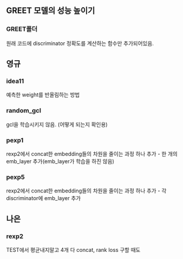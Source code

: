 ## GREET 모델의 성능 높이기
### GREET폴더
원래 코드에 discriminator 정확도를 계산하는 함수만 추가되어있음.

## 영규
### idea11
예측한 weight를 반올림하는 방법

### random_gcl
gcl을 학습시키지 않음. (어떻게 되는지 확인용)

### pexp1
rexp2에서 concat한 embedding들의 차원을 줄이는 과정 하나 추가 - 한 개의 emb_layer 추가(emb_layer가 학습을 하진 않음)

### pexp5
rexp2에서 concat한 embedding들의 차원을 줄이는 과정 하나 추가 - 각 discriminator에 emb_layer 추가

## 나은
### rexp2
TEST에서 평균내지말고 4개 다 concat, rank loss 구할 때도